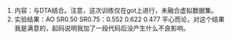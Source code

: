 1. 内容：与DTA结合。注意，这次训练仅在got上进行，未融合虚拟数据集。
2. 实验结果：AO	SR0.50	SR0.75：0.552	0.622	0.477
平心而论，对这个结果我是满意的，起码说明我加了一段代码后没产生什么不良影响。